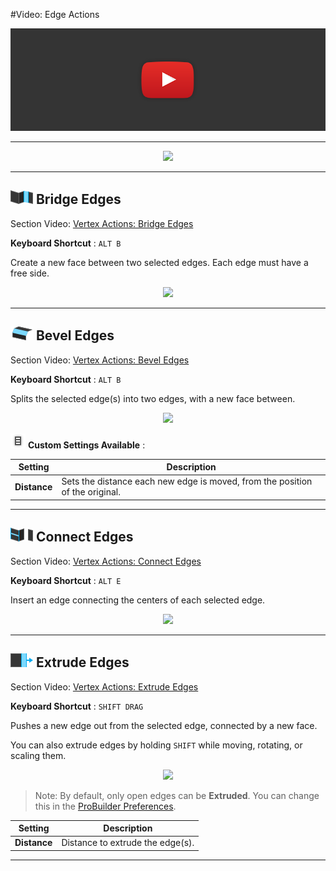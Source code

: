 #Video: Edge Actions

[![Edge Actions Video](../images/VideoLink_YouTube_768.png)](@todo)

---

<div style="text-align:center">
<img src="../../images/Toolbar_EdgeActions.png">
</div>

---

## ![Bridge Edges Icon](../images/icons/Edge_Bridge.png "Bridge Edges Icon") Bridge Edges

<div class="info-box warning">
Section Video: <a href="@todo">Vertex Actions: Bridge Edges</a>
</div> 

**Keyboard Shortcut** : `ALT B`

Create a new face between two selected edges. Each edge must have a free side.

<div style="text-align:center">
<img src="../../images/PlaceholderImage.png">
</div>

---

## ![Bevel Edges Icon](../images/icons/Edge_Bevel.png "Bevel Edges Icon") Bevel Edges

<div class="info-box warning">
Section Video: <a href="@todo">Vertex Actions: Bevel Edges</a>
</div> 

**Keyboard Shortcut** : `ALT B`

Splits the selected edge(s) into two edges, with a new face between.

<div style="text-align:center">
<img src="../../images/PlaceholderImage.png">
</div>

![Options Icon](../images/icons/options.png) **Custom Settings Available** :

Setting | Description
--- | ---
**Distance** | Sets the distance each new edge is moved, from the position of the original.

---

## ![Connect Edges Icon](../images/icons/Edge_Connect.png "Connect Edges Icon") Connect Edges

<div class="info-box warning">
Section Video: <a href="@todo">Vertex Actions: Connect Edges</a>
</div> 

**Keyboard Shortcut** : `ALT E`

Insert an edge connecting the centers of each selected edge.

<div style="text-align:center">
<img src="../../images/PlaceholderImage.png">
</div>

---

## ![Extrude Edges Icon](../images/icons/Edge_Extrude.png "Extrude Edges Icon") Extrude Edges

<div class="info-box warning">
Section Video: <a href="@todo">Vertex Actions: Extrude Edges</a>
</div> 

**Keyboard Shortcut** : `SHIFT DRAG`

Pushes a new edge out from the selected edge, connected by a new face.

You can also extrude edges by holding `SHIFT` while moving, rotating, or scaling them.

<div style="text-align:center">
<img src="../../images/PlaceholderImage.png">
</div>

> Note: By default, only open edges can be **Extruded**. You can change this in the [ProBuilder Preferences](@todo).

Setting | Description
--- | ---
**Distance** | Distance to extrude the edge(s).

---

